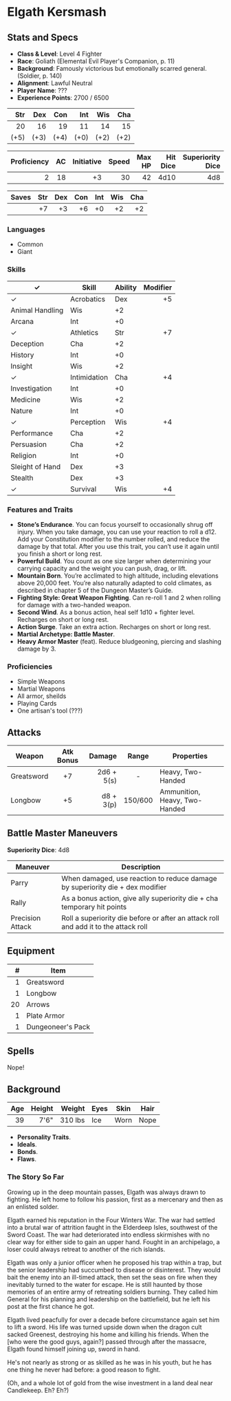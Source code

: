 # Elgath Kersmash

## Stats and Specs

* **Class & Level**: Level 4 Fighter
* **Race**: Goliath (Elemental Evil Player's Companion, p. 11)
* **Background**: Famously victorious but emotionally scarred general. (Soldier, p. 140)
* **Alignment**: Lawful Neutral
* **Player Name**: ???
* **Experience Points**: 2700 / 6500

Str  | Dex  | Con  | Int  | Wis  | Cha
--:  | --:  | --:  | --:  | --:  | --:
 20  |  16  |  19  |  11  |  14  |  15
(+5) | (+3) | (+4) | (+0) | (+2) | (+2)

Proficiency | AC  | Initiative | Speed | Max HP | Hit Dice | Superiority Dice
----------: | --: | ---------: | ----: | -----: | -------: | ---:
         2  |  18 |         +3 |    30 |     42 | 4d10     | 4d8

Saves | Str | Dex | Con | Int | Wis | Cha
----- | --: | --: | --: | --: | --: | --:
      | +7  | +3  | +6  | +0  | +2  | +2

### Languages

* Common
* Giant

### Skills

✓  | Skill           | Ability | Modifier
---| --------------- | ------- | -------:
✓  | Acrobatics      | Dex     | +5
   | Animal Handling | Wis     | +2
   | Arcana          | Int     | +0
✓  | Athletics       | Str     | +7
   | Deception       | Cha     | +2
   | History         | Int     | +0
   | Insight         | Wis     | +2
✓  | Intimidation    | Cha     | +4
   | Investigation   | Int     | +0
   | Medicine        | Wis     | +2
   | Nature          | Int     | +0
✓  | Perception      | Wis     | +4
   | Performance     | Cha     | +2
   | Persuasion      | Cha     | +2
   | Religion        | Int     | +0
   | Sleight of Hand | Dex     | +3
   | Stealth         | Dex     | +3
✓  | Survival        | Wis     | +4

### Features and Traits

* **Stone’s Endurance**. You can focus yourself to occasionally shrug off injury. When you take damage, you can use your reaction to roll a d12. Add your Constitution modifier to the number rolled, and reduce the damage by that total. After you use this trait, you can’t use it again until you finish a short or long rest.
* **Powerful Build**. You count as one size larger when determining your carrying capacity and the weight you can push, drag, or lift.
* **Mountain Born**. You’re acclimated to high altitude, including elevations above 20,000 feet. You’re also naturally adapted to cold climates, as described in chapter 5 of the Dungeon Master’s Guide.
* **Fighting Style: Great Weapon Fighting**. Can re-roll 1 and 2 when rolling for damage with a two-handed weapon.
* **Second Wind**. As a bonus action, heal self 1d10 + fighter level. Recharges on short or long rest.
* **Action Surge**. Take an extra action. Recharges on short or long rest.
* **Martial Archetype: Battle Master**.
* **Heavy Armor Master** (feat). Reduce bludgeoning, piercing and slashing damage by 3.

### Proficiencies

* Simple Weapons
* Martial Weapons
* All armor, sheilds
* Playing Cards
* One artisan's tool (???)



## Attacks

Weapon         | Atk Bonus | Damage     | Range   | Properties
------         | :-------: | -----:     | :---:   | ----------
Greatsword     |    +7     | 2d6 + 5(s) | -       | Heavy, Two-Handed
Longbow        |    +5     | d8 + 3(p)  | 150/600 | Ammunition, Heavy, Two-Handed

## Battle Master Maneuvers

**Superiority Dice**: 4d8

Maneuver         | Description
---------------- | -----------
Parry            | When damaged, use reaction to reduce damage by superiority die + dex modifier
Rally            | As a bonus action, give ally superiority die + cha temporary hit points
Precision Attack | Roll a superiority die before or after an attack roll and add it to the attack roll

## Equipment
\#  | Item
--: | ---------
1   | Greatsword
1   | Longbow
20  | Arrows
1   | Plate Armor
1   | Dungeoneer's Pack

## Spells

Nope!

## Background

Age | Height | Weight   | Eyes   | Skin | Hair
--: | -----: | ------:  | ----   | ---- | ----
39  | 7'6"   | 310 lbs  | Ice    | Worn | Nope

* **Personality Traits**. 
* **Ideals**. 
* **Bonds**. 
* **Flaws**.

### The Story So Far

Growing up in the deep mountain passes, Elgath was always drawn to fighting. He left home to follow his passion, first as a mercenary and then as an enlisted solder.

Elgath earned his reputation in the Four Winters War. The war had settled into a brutal war of attrition faught in the Elderdeep Isles, southwest of the Sword Coast. The war had deteriorated into endless skirmishes with no clear way for either side to gain an upper hand. Fought in an archipelago, a loser could always retreat to another of the rich islands.

Elgath was only a junior officer when he proposed his trap within a trap, but the senior leadership had succumbed to disease or disinterest. They would bait the enemy into an ill-timed attack, then set the seas on fire when they inevitably turned to the water for escape. He is still haunted by those memories of an entire army of retreating soldiers burning. They called him General for his planning and leadership on the battlefield, but he left his post at the first chance he got.

Elgath lived peacfully for over a decade before circumstance again set him to lift a sword. His life was turned upside down  when the dragon cult sacked Greenest, destroying his home and killing his friends. When the [who were the good guys, again?] passed through after the massacre, Elgath found himself joining up, sword in hand.

He's not nearly as strong or as skilled as he was in his youth, but he has one thing he never had before: a good reason to fight.

(Oh, and a whole lot of gold from the wise investment in a land deal near Candlekeep. Eh? Eh?)
